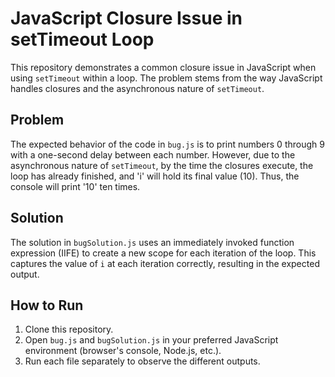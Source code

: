 # JavaScript Closure Issue in setTimeout Loop

This repository demonstrates a common closure issue in JavaScript when using `setTimeout` within a loop.  The problem stems from the way JavaScript handles closures and the asynchronous nature of `setTimeout`.

## Problem

The expected behavior of the code in `bug.js` is to print numbers 0 through 9 with a one-second delay between each number. However, due to the asynchronous nature of `setTimeout`, by the time the closures execute, the loop has already finished, and 'i' will hold its final value (10). Thus, the console will print '10' ten times.

## Solution

The solution in `bugSolution.js` uses an immediately invoked function expression (IIFE) to create a new scope for each iteration of the loop.  This captures the value of `i` at each iteration correctly, resulting in the expected output.

## How to Run

1. Clone this repository.
2. Open `bug.js` and `bugSolution.js` in your preferred JavaScript environment (browser's console, Node.js, etc.).
3. Run each file separately to observe the different outputs.